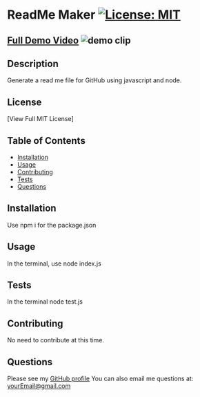 
  # ReadMe Maker [![License: MIT](https://img.shields.io/badge/License-MIT-yellow.svg)](https://opensource.org/licenses/MIT)
  [Full Demo Video](https://drive.google.com/file/d/1cSVTcLB6unNn2QgwOZ-1HaJ4XZ3foEUm/view)
  ![demo clip](rmclip.gif)
---
  ## Description
   Generate a read me file for GitHub using javascript and node.

  ## License
   [View Full MIT License]

  ## Table of Contents

  * [Installation](#installation)
  * [Usage](#usage)
  * [Contributing](#contributing)
  * [Tests](#tests)
  * [Questions](#questions)


  ## Installation
   Use npm i for the package.json

  ## Usage

   In the terminal, use node index.js

  ## Tests
   In the terminal node test.js

   ## Contributing
   No need to contribute at this time.

  ## Questions
   Please see my [GitHub profile](https://github.com/profileHere)
   You can also email me questions at: yourEmail@gmail.com

